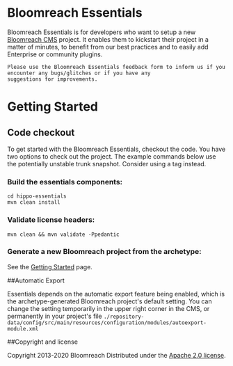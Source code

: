 # Bloomreach Essentials
Bloomreach Essentials is for developers who want to setup a new [Bloomreach CMS](https://documentation.bloomreach.com) project. It enables
them to kickstart their project in a matter of minutes, to benefit from our best practices and to easily add Enterprise
or community plugins.

```
Please use the Bloomreach Essentials feedback form to inform us if you encounter any bugs/glitches or if you have any
suggestions for improvements.
```

# Getting Started

## Code checkout

To get started with the Bloomreach Essentials, checkout the code. You have two options to check out
the project. The example commands below use the potentially unstable trunk snapshot. Consider
using a tag instead.

### Build the essentials components:
```shell
cd hippo-essentials
mvn clean install
```

### Validate license headers:
```shell
mvn clean && mvn validate -Ppedantic
```

### Generate a new Bloomreach project from the archetype:
See the [Getting Started](https://documentation.bloomreach.com/trails/getting-started/hippo-essentials-getting-started.html) page.

##Automatic Export

Essentials depends on the automatic export feature being enabled, which is the archetype-generated Bloomreach
project's default setting. You can change the setting temporarily in the upper right corner in the CMS,
or permanently in your project's file
`./repository-data/config/src/main/resources/configuration/modules/autoexport-module.xml`

##Copyright and license

Copyright 2013-2020 Bloomreach
Distributed under the [Apache 2.0 license](https://code.onehippo.org/cms-community/hippo-essentials/blob/master/LICENSE).

